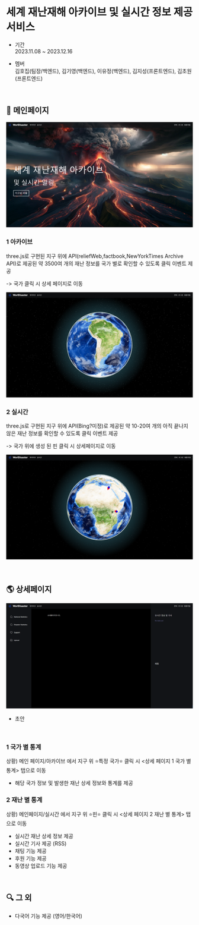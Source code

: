# 세계 재난재해 아카이브 및 실시간 정보 제공 서비스

- 기간 <br>
2023.11.08 ~ 2023.12.16

- 멤버 <br>
김호집(팀장/백엔드), 김기영(백엔드), 이유정(백엔드), 김지성(프론트엔드), 김초원(프론트엔드)

<br>

## 🌌 메인페이지

![메인페이지](./public/메인페이지.png)

### 1 아카이브
three.js로 구현된 지구 위에 API(reliefWeb,factbook,NewYorkTimes Archive API)로 제공된 약 3500여 개의 재난 정보를 국가 별로 확인할 수 있도록 클릭 이벤트 제공
<br>

-> 국가 클릭 시 상세 페이지로 이동

![아카이브](./public/아카이브.png)

### 2 실시간
three.js로 구현된 지구 위에 API(Bing?미정)로 제공된 약 10-20여 개의 아직 끝나지 않은 재난 정보를 확인할 수 있도록 클릭 이벤트 제공
<br>

-> 국가 위에 생성 된 핀 클릭 시 상세페이지로 이동

![실시간](./public/실시간.png)

<br>

## 🌎 상세페이지

![상세페이지](./public/상세페이지.png)
- 초안

<br>

### 1 국가 별 통계
상황) 메인 페이지/아카이브 에서 지구 위 ⭐특정 국가⭐ 클릭 시 <상세 페이지 1 국가 별 통계> 탭으로 이동

- 해당 국가 정보 및 발생한 재난 상세 정보와 통계를 제공

### 2 재난 별 통계
상황) 메인페이지/실시간 에서 지구 위 ⭐핀⭐ 클릭 시 <상세 페이지 2 재난 별 통계> 탭으로 이동

- 실시간 재난 상세 정보 제공
- 실시간 기사 제공 (RSS)
- 채팅 기능 제공
- 후원 기능 제공
- 동영상 업로드 기능 제공

<br>

## 🔍 그 외

- 다국어 기능 제공 (영어/한국어)